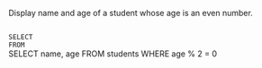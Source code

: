 Display name and age of a student
whose age is an even number.


<Editor type="exercise" lang="sql" dbName="students1.db">
<code>
SELECT
FROM
</code>

<solution>
SELECT name, age
FROM students
WHERE age % 2 = 0
</solution>
</Editor>